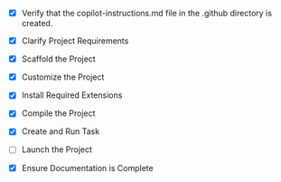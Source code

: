 <!-- Use this file to provide workspace-specific custom instructions to Copilot. For more details, visit https://code.visualstudio.com/docs/copilot/copilot-customization#_use-a-githubcopilotinstructionsmd-file -->
- [x] Verify that the copilot-instructions.md file in the .github directory is created.

- [x] Clarify Project Requirements
	<!-- WhatsApp bot application with admin panel using Node.js, Express, React, and Groq LLM integration. Multiple bot instances with QR code generation and human-like messaging delays -->

- [x] Scaffold the Project
	<!-- Created project structure manually using available file creation tools -->

- [x] Customize the Project
	<!-- Developed WhatsApp bot with admin panel and Groq integration -->

- [x] Install Required Extensions
	<!-- No specific extensions required -->

- [x] Compile the Project
	<!-- Installed dependencies and resolved issues -->

- [x] Create and Run Task
	<!-- Created tasks for running backend and frontend -->

- [ ] Launch the Project
	<!-- Launch backend and frontend servers -->

- [x] Ensure Documentation is Complete
	<!-- Created comprehensive README.md -->
